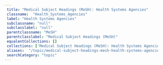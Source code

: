 ```yaml
--- 
 title: "Medical Subject Headings (MeSH): Health Systems Agencies" 
 classname:  "Health_Systems_Agencies" 
 label: "Health Systems Agencies" 
 subclassname: "null" 
 subclasslabel: "null" 
 parentclassname: "MeSH" 
 parentclasslabel: "Medical Subject Headings (MeSH)" 
 equalentCollections: [] 
 collections: ['Medical Subject Headings (MeSH): Health Systems Agencies']
 aliases:  "/topic/medical-subject-headings-mesh-health-systems-agencies"  
 searchCategory: "topic" 
---
```

